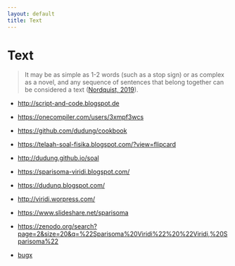 ```yaml
---
layout: default
title: Text
---
```

<h1>Text</h1>

> It may be as simple as 1-2 words (such as a stop sign) or as complex as a novel, and any sequence of sentences that belong together can be considered a text ([Nordquist, 2019](https://www.thoughtco.com/text-language-studies-1692537)).

+ <http://script-and-code.blogspot.de>
+ <https://onecompiler.com/users/3xmpf3wcs>
+ <https://github.com/dudung/cookbook>

+ <https://telaah-soal-fisika.blogspot.com/?view=flipcard>
+ <http://dudung.github.io/soal>

+ <https://sparisoma-viridi.blogspot.com/>
+ <https://dudunq.blogspot.com/>
+ <http://viridi.worpress.com/>
+ <https://www.slideshare.net/sparisoma>
+ <https://zenodo.org/search?page=2&size=20&q=%22Sparisoma%20Viridi%22%20%22Viridi,%20Sparisoma%22>

+ [bugx](/bugx)
